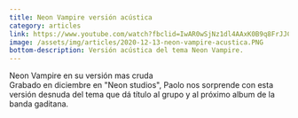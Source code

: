 ```yaml
---
title: Neon Vampire versión acústica
category: articles
link: https://www.youtube.com/watch?fbclid=IwAR0wSjNz1dl4AAxK0B9q8FrJJC7CaUy-lPNAcZXBp03qIXxROxyNuS5fM0U&v=I0rOZLC9foY&feature=youtu.be
image: /assets/img/articles/2020-12-13-neon-vampire-acustica.PNG
bottom-description: Versión acústica del tema Neon Vampire.
---
```

Neon Vampire en su versión mas cruda
<br>
Grabado en diciembre en "Neon studios", Paolo nos sorprende con esta versión desnuda del tema que dá título al grupo y al próximo album de la banda gaditana.
